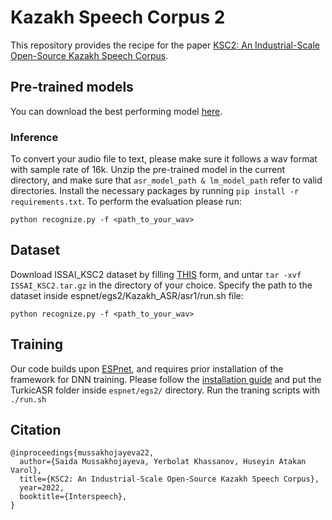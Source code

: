 # Kazakh Speech Corpus 2

This repository provides the recipe for the paper [KSC2: An Industrial-Scale Open-Source Kazakh Speech Corpus](https://www.isca-speech.org/archive/pdfs/interspeech_2022/mussakhojayeva22_interspeech.pdf).

## Pre-trained models

You can download the best performing model [here](model-link-later).

### Inference

To convert your audio file to text, please make sure it follows a wav format with sample rate of 16k. Unzip the pre-trained model in the current directory, and make sure that ```asr_model_path & lm_model_path``` refer to valid directories. Install the necessary packages by running ```pip install -r requirements.txt```. 
To perform the evaluation please run:
```
python recognize.py -f <path_to_your_wav>
```

## Dataset

Download ISSAI_KSC2 dataset by filling [THIS](here-later) form, and untar ```tar -xvf ISSAI_KSC2.tar.gz```  in the directory of your choice. Specify the path to the dataset inside espnet/egs2/Kazakh_ASR/asr1/run.sh file:
```
python recognize.py -f <path_to_your_wav>
```

## Training

Our code builds upon [ESPnet](https://github.com/espnet/espnet), and requires prior installation of the framework for DNN training. Please follow the [installation guide](https://espnet.github.io/espnet/installation.html) and put the TurkicASR folder inside `espnet/egs2/` directory. Run the traning scripts with `./run.sh`

## Citation
```
@inproceedings{mussakhojayeva22,
  author={Saida Mussakhojayeva, Yerbolat Khassanov, Huseyin Atakan Varol},
  title={KSC2: An Industrial-Scale Open-Source Kazakh Speech Corpus},
  year=2022,
  booktitle={Interspeech},
}
```
